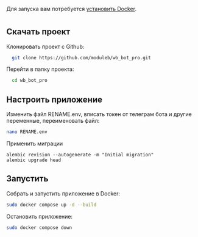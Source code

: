 
Для запуска вам потребуется [установить Docker](https://www.docker.com/).  
#
## Скачать проект
Клонировать проект с Github:
```bash
  git clone https://github.com/moduleb/wb_bot_pro.git
```

Перейти в папку проекта:
```bash
  cd wb_bot_pro
```

## Настроить приложение
Изменить файл RENAME.env, вписать токен от телеграм бота и другие переменные, переименовать файл:
```bash
nano RENAME.env
```

Применить миграции
```shell
alembic revision --autogenerate -m "Initial migration"
alembic upgrade head
```

## Запустить
Собрать и запустить приложение в Docker:
```bash
sudo docker compose up -d --build
```

Остановить приложение:
```bash
sudo docker compose down
```

